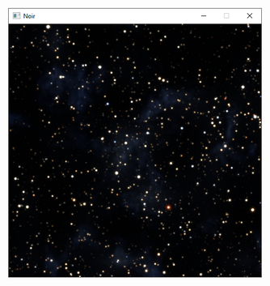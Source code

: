 <p align="center">
<img src="https://raw.githubusercontent.com/graemephi/starfield/master/screenshots/19.png">
</p>
